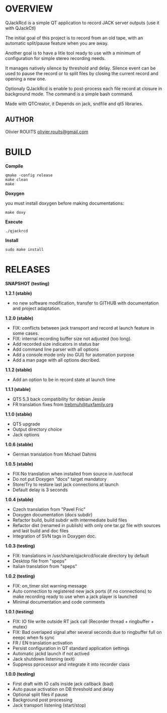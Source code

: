 # OVERVIEW

QJackRcd is a simple QT application to record JACK server outputs (use it with QJackCtl)

The initial goal of this project is to record from an old tape,
with an automatic split/pause feature when you are away.

Another goal is to have a litle tool ready to use with a minimum of configuration for simple stereo recording needs.

It manages natively silence by threshold and delay.
Silence event can be used to pause the record or to split files by closing the current record and opening a new one.

Optionaly QJackRcd is enable to post-process each file record at closure in background mode.
The command is a simple bash command.

Made with QTCreator, it Depends on jack, sndfile and qt5 libraries.

## AUTHOR

Olivier ROUITS <olivier.rouits@gmail.com>

# BUILD

**Compile**

```
qmake -config release
make clean
make
```

**Doxygen**

you must install doxygen before making documentations:

```
make doxy
```

**Execute**

```
./qjackrcd
```


**Install**

```
sudo make install
```

# RELEASES

**SNAPSHOT (testing)**

**1.2.1 (stable)**
* no new software modification, transfer to GITHUB with documentation and project adaptation.

**1.2.0 (stable)**
* FIX: conflicts between jack transport and record at launch feature in some cases.
* FIX: internal recording buffer size not adjusted (too long).
* Add recorded size indicators in status bar
* Add command line parser with all options
* Add a console mode only (no GUI) for automation purpose
* Add a man page with all options decribed.

**1.1.2 (stable)**
* Add an option to be in record state at launch time

**1.1.1 (stable)**
* QT5 5.3 back compatibility for debian Jessie
* FR translation fixes from trebmuh@tuxfamily.org

**1.1.0 (stable)**
* QT5 upgrade
* Output directory choice
* Jack options

**1.0.6 (stable)**
* German translation from Michael Dahms

**1.0.5 (stable)**
* FIX:No translation when installed from source in /usr/local
* Do not put Doxygen "docs" target mandatory
* Store/Try to restore last jack connections at launch
* Default delay is 3 seconds

**1.0.4 (stable)**
* Czech translation from "Pavel Fric"
* Doxygen documentation (docs subdir)
* Refactor build, build subdir with intermediate build files
* Refactor dist (renamed in publish) with only one tar.gz file with sources and last build and doc files
* Integration of SVN tags in Doxygen doc.

**1.0.3 (testing)**
* FIX: translations in /usr/share/qjackrcd/locale directory by default
* Desktop file from "speps"
* Italian translation from "speps"

**1.0.2 (testing)**
* FIX: on_timer slot warning message
* Auto connection to registered new jack ports (if no connections) to make recording ready to use when a jack player is launched
* Minimal documentation and code comments

**1.0.1 (testing)**
* FIX: IO file write outside RT jack call (Recorder thread + ringbuffer + mutex)
* FIX: Bad overlaped signal after several seconds due to ringbuffer full on eeepc when fs sync
* FR / EN translation activation
* Persist configuration in QT standard application settings
* Automatic jackd launch if not actived
* Jack shutdown listening (exit)
* Suppress pprocessor and integrate it into recorder class

**1.0.0 (testing)**
* First draft with IO calls inside jack callback (bad)
* Auto pause activation on DB threshold and delay
* Optional split files if pause
* Background post processing
* Jack transport listening (start/stop)
